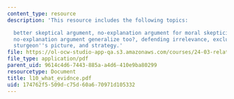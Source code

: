 ```yaml
---
content_type: resource
description: 'This resource includes the following topics:

  better skeptical argument, no-explanation argument for moral skepticism, does the
  no-explanation argument generalize too?, defending irrelevance, exclusion in action,
  sturgeon''s picture, and strategy.'
file: https://ol-ocw-studio-app-qa.s3.amazonaws.com/courses/24-03-relativism-reason-and-reality-spring-2005/174762f5509dc75d60a670971d105332_l10_what_evidnce.pdf
file_type: application/pdf
parent_uid: 9614c4d6-7443-885a-a4d6-410e9ba80299
resourcetype: Document
title: l10_what_evidnce.pdf
uid: 174762f5-509d-c75d-60a6-70971d105332
---
```

